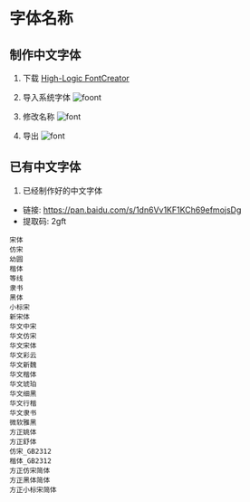 # 字体名称
## 制作中文字体
1. 下载 <a href="../FontCreatorSetup-x64.exe">High-Logic FontCreator</a>
   
2. 导入系统字体
   ![foont](/font-1.png)
   
3. 修改名称
    ![font](/font-2.png)

4. 导出
    ![font](/font-3.png)

## 已有中文字体
1. 已经制作好的中文字体
 - 链接: https://pan.baidu.com/s/1dn6Vv1KF1KCh69efmojsDg 
 - 提取码: 2gft

```
宋体
仿宋
幼圆
楷体
等线
隶书
黑体
小标宋
新宋体
华文中宋
华文仿宋
华文宋体
华文彩云
华文新魏
华文楷体
华文琥珀
华文细黑
华文行楷
华文隶书
微软雅黑
方正姚体
方正舒体
仿宋_GB2312
楷体_GB2312
方正仿宋简体
方正黑体简体
方正小标宋简体
```

<script setup>
import Footer from '../components/Footer.vue'
</script>

<Footer/>